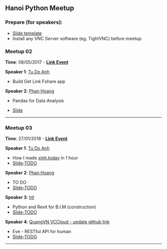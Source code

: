 Hanoi Python Meetup
---

### Prepare (for speakers):
- [Slide template](slide_template)
- Install any VNC Server software (eg. TightVNC) before meetup.

### Meetup 02

__Time__: 08/05/2017 - [__Link Event__](https://www.facebook.com/events/119518435349034/)

__Speaker 1__: [Tu Do Anh](https://github.com/tudoanh)

- Build Get Link Fshare app

__Speaker 2__: [Phan Hoang](https://github.com/huyhoang17)

- Pandas for Data Analysis

- [Slide](https://speakerdeck.com/huyhoang17/pandas-for-data-analysis)

---

### Meetup 03

__Time__: 27/01/2018 - [__Link Event__](https://www.facebook.com/events/1713116675416336/)

__Speaker 1__: [Tu Do Anh](https://github.com/tudoanh)
- How I made [xinh.today](http://xinh.today) in 1 hour
- [Slide-TODO]()

__Speaker 2__: [Phan Hoang](https://github.com/huyhoang17)
- TO DO
- [Slide-TODO]()

__Speaker 3__: [htl](https://github.com/htlcnn)
- Python and Revit for B.I.M (construction)
- [Slide-TODO]()

__Speaker 4__: [QuangVN VCCloud - update github link]()
- Eve - RESTful API for human
- [Slide-TODO]()
---
